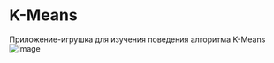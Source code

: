# K-Means
Приложение-игрушка для изучения поведения алгоритма K-Means
![image](https://user-images.githubusercontent.com/33632545/222964211-d608808d-27e8-4b9f-a39c-fb215d8e2231.png)
